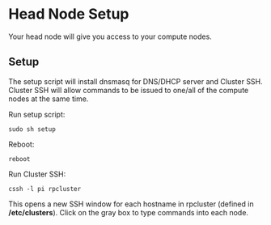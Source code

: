 # Head Node Setup

Your head node will give you access to your compute nodes.

## Setup

The setup script will install dnsmasq for DNS/DHCP server and Cluster SSH. Cluster SSH will allow commands to be issued to one/all of the compute nodes at the same time.

Run setup script:

    sudo sh setup
    
Reboot:

    reboot
    
Run Cluster SSH:

    cssh -l pi rpcluster
    
This opens a new SSH window for each hostname in rpcluster (defined in **/etc/clusters**). Click on the gray box to type commands into each node.
